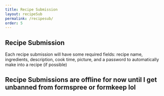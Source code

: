 ```yaml
---
title: Recipe Submission
layout: recipeSub
permalink: /recipesub/
order: 5
---
```

<html>
  <body>
    <div class="content">
      <div>
        <h2>Recipe Submission</h2>
          <p>Each recipe submission will have some required fields:
          recipe name, ingredients, description, cook time, picture, and a password to automatically make into a recipe (if possible)</p>
      </div>
      <h2>Recipe Submissions are offline for now until I get unbanned from formspree or formkeep lol</h2>
    </div>
  </body>
</html>
